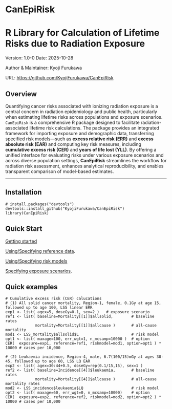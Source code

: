 # CanEpiRisk

# R Library for Calculation of Lifetime Risks due to Radiation Exposure

Version: 1.0-0 Date: 2025-10-28

Author & Maintainer: Kyoji Furukawa 

URL: <https://github.com/KyojiFurukawa/CanEpiRisk>

## Overview

Quantifying cancer risks associated with ionizing radiation exposure is a central concern in radiation epidemiology and public health, particularly when estimating lifetime risks across populations and exposure scenarios. `CanEpiRisk` is a comprehensive R package designed to facilitate radiation-associated lifetime risk calculations. The package provides an integrated framework for importing exposure and demographic data, transferring specified risk models—such as **excess relative risk (ERR)** and **excess absolute risk (EAR)** and computing key risk measures, including **cumulative excess risk (CER)** and **years of life lost (YLL)**. By offering a unified interface for evaluating risks under various exposure scenarios and across diverse population settings, **CanEpiRisk** streamlines the workflow for radiation risk assessment, enhances analytical reproducibility, and enables transparent comparison of model-based estimates.

---


## Installation

```         
# install.packages("devtools")
devtools::install_github("KyojiFurukawa/CanEpiRisk")
library(CanEpiRisk)
```


## Quick Start

[Getting started](https://KyojiFurukawa.github.io/CanEpiRisk/articles/CanEpiRisk.html)

[Using/Specifying reference data](https://KyojiFurukawa.github.io/CanEpiRisk/articles/CanEpiRisk_ReferenceData.html).

[Using/Specifying risk models](https://KyojiFurukawa.github.io/CanEpiRisk/articles/CanEpiRisk_Models.html)

[Specifying exposure scenarios](https://KyojiFurukawa.github.io/CanEpiRisk/articles/CanEpiRisk_RiskCalculation.html).

## Quick examples

```   
# Cumulative excess risk (CER) calucations 
# (1) All solid cancer mortality, Region-1, female, 0.1Gy at age 15, followed up to age 100, LSS linear ERR
exp1 <- list( agex=5, doseGy=0.1, sex=2 )   # exposure scenario
ref1 <- list( baseline=Mortality[[1]]$allsolid,        # baseline rates
             mortality=Mortality[[1]]$allcause )       # all-cause mortality
mod1 <- LSS_mortality$allsolid$L                       # risk model
opt1 <- list( maxage=100, err_wgt=1, n_mcsamp=10000 )  # option
CER(  exposure=exp1, reference=ref1, riskmodel=mod1, option=opt1 ) * 10000 # cases per 10,000

# (2) Leukaemia incidence, Region-4, male, 6.7(100/15)mGy at ages 30-45, followed up to age 60, LSS LQ EAR
exp2 <- list( agex=30:44+0.5, doseGy=rep(0.1/15,15), sex=1 )
ref2 <- list( baseline=Incidence[[4]]$leukaemia,       # baseline rates
             mortality=Mortality[[4]]$allcause )       # all-cause mortality rates
mod2 <- LSS_incidence$leukaemia$LQ                     # risk model
opt2 <- list( maxage=60, err_wgt=0, n_mcsamp=10000)    # option
CER(  exposure=exp2, reference=ref2, riskmodel=mod2, option=opt2 ) * 10000 # cases per 10,000
```





